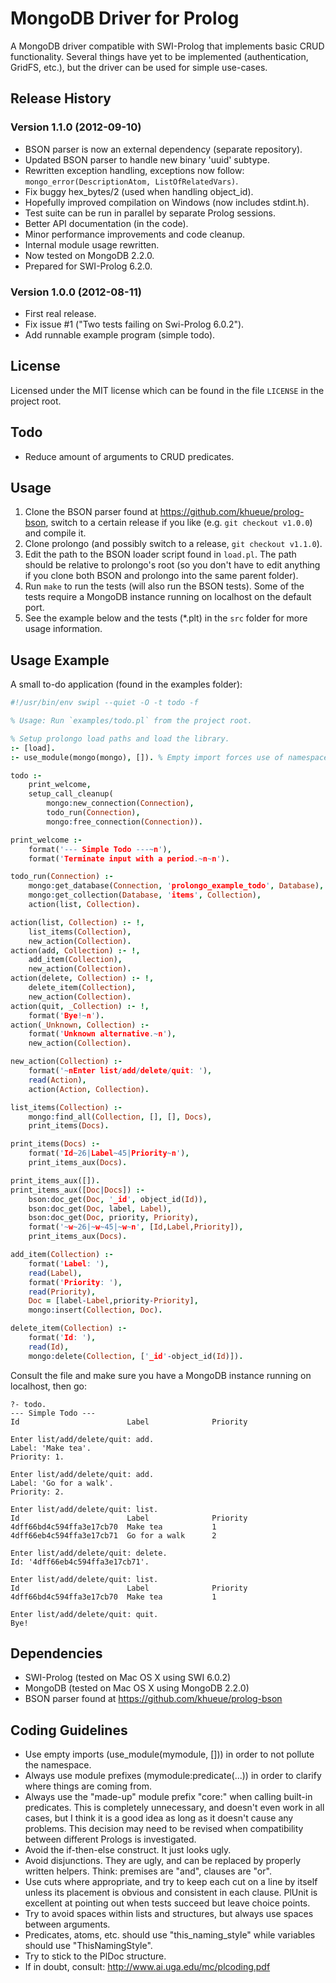 # MongoDB Driver for Prolog

A MongoDB driver compatible with SWI-Prolog that implements basic CRUD
functionality. Several things have yet to be implemented (authentication,
GridFS, etc.), but the driver can be used for simple use-cases.

## Release History

### Version 1.1.0 (2012-09-10)

 * BSON parser is now an external dependency (separate repository).
 * Updated BSON parser to handle new binary 'uuid' subtype.
 * Rewritten exception handling, exceptions now follow:
`mongo_error(DescriptionAtom, ListOfRelatedVars)`.
 * Fix buggy hex_bytes/2 (used when handling object_id).
 * Hopefully improved compilation on Windows (now includes stdint.h).
 * Test suite can be run in parallel by separate Prolog sessions.
 * Better API documentation (in the code).
 * Minor performance improvements and code cleanup.
 * Internal module usage rewritten.
 * Now tested on MongoDB 2.2.0.
 * Prepared for SWI-Prolog 6.2.0.

### Version 1.0.0 (2012-08-11)

 * First real release.
 * Fix issue #1 ("Two tests failing on Swi-Prolog 6.0.2").
 * Add runnable example program (simple todo).

## License

Licensed under the MIT license which can be found in the file
`LICENSE` in the project root.

## Todo

 * Reduce amount of arguments to CRUD predicates.

## Usage

 1. Clone the BSON parser found at <https://github.com/khueue/prolog-bson>,
    switch to a certain release if you like (e.g. `git checkout v1.0.0`) and
    compile it.
 2. Clone prolongo (and possibly switch to a release, `git checkout v1.1.0`).
 3. Edit the path to the BSON loader script found in `load.pl`. The path
    should be relative to prolongo's root (so you don't have to edit
    anything if you clone both BSON and prolongo into the same parent
    folder).
 4. Run `make` to run the tests (will also run the BSON tests). Some
    of the tests require a MongoDB instance running on localhost on the
    default port.
 5. See the example below and the tests (*.plt) in the `src` folder for
    more usage information.

## Usage Example

A small to-do application (found in the examples folder):

```prolog
#!/usr/bin/env swipl --quiet -O -t todo -f

% Usage: Run `examples/todo.pl` from the project root.

% Setup prolongo load paths and load the library.
:- [load].
:- use_module(mongo(mongo), []). % Empty import forces use of namespace.

todo :-
    print_welcome,
    setup_call_cleanup(
        mongo:new_connection(Connection),
        todo_run(Connection),
        mongo:free_connection(Connection)).

print_welcome :-
    format('--- Simple Todo ---~n'),
    format('Terminate input with a period.~n~n').

todo_run(Connection) :-
    mongo:get_database(Connection, 'prolongo_example_todo', Database),
    mongo:get_collection(Database, 'items', Collection),
    action(list, Collection).

action(list, Collection) :- !,
    list_items(Collection),
    new_action(Collection).
action(add, Collection) :- !,
    add_item(Collection),
    new_action(Collection).
action(delete, Collection) :- !,
    delete_item(Collection),
    new_action(Collection).
action(quit, _Collection) :- !,
    format('Bye!~n').
action(_Unknown, Collection) :-
    format('Unknown alternative.~n'),
    new_action(Collection).

new_action(Collection) :-
    format('~nEnter list/add/delete/quit: '),
    read(Action),
    action(Action, Collection).

list_items(Collection) :-
    mongo:find_all(Collection, [], [], Docs),
    print_items(Docs).

print_items(Docs) :-
    format('Id~26|Label~45|Priority~n'),
    print_items_aux(Docs).

print_items_aux([]).
print_items_aux([Doc|Docs]) :-
    bson:doc_get(Doc, '_id', object_id(Id)),
    bson:doc_get(Doc, label, Label),
    bson:doc_get(Doc, priority, Priority),
    format('~w~26|~w~45|~w~n', [Id,Label,Priority]),
    print_items_aux(Docs).

add_item(Collection) :-
    format('Label: '),
    read(Label),
    format('Priority: '),
    read(Priority),
    Doc = [label-Label,priority-Priority],
    mongo:insert(Collection, Doc).

delete_item(Collection) :-
    format('Id: '),
    read(Id),
    mongo:delete(Collection, ['_id'-object_id(Id)]).
```

Consult the file and make sure you have a MongoDB instance running on
localhost, then go:

    ?- todo.
    --- Simple Todo ---
    Id                        Label              Priority

    Enter list/add/delete/quit: add.
    Label: 'Make tea'.
    Priority: 1.

    Enter list/add/delete/quit: add.
    Label: 'Go for a walk'.
    Priority: 2.

    Enter list/add/delete/quit: list.
    Id                        Label              Priority
    4dff66bd4c594ffa3e17cb70  Make tea           1
    4dff66eb4c594ffa3e17cb71  Go for a walk      2

    Enter list/add/delete/quit: delete.
    Id: '4dff66eb4c594ffa3e17cb71'.

    Enter list/add/delete/quit: list.
    Id                        Label              Priority
    4dff66bd4c594ffa3e17cb70  Make tea           1

    Enter list/add/delete/quit: quit.
    Bye!

## Dependencies

 * SWI-Prolog (tested on Mac OS X using SWI 6.0.2)
 * MongoDB (tested on Mac OS X using MongoDB 2.2.0)
 * BSON parser found at <https://github.com/khueue/prolog-bson>

## Coding Guidelines

 * Use empty imports (use_module(mymodule, [])) in order to not
   pollute the namespace.
 * Always use module prefixes (mymodule:predicate(...)) in order to
   clarify where things are coming from.
 * Always use the "made-up" module prefix "core:" when calling
   built-in predicates. This is completely unnecessary, and doesn't even
   work in all cases, but I think it is a good idea as long as it doesn't
   cause any problems. This decision may need to be revised when
   compatibility between different Prologs is investigated.
 * Avoid the if-then-else construct. It just looks ugly.
 * Avoid disjunctions. They are ugly, and can be replaced by properly
   written helpers. Think: premises are "and", clauses are "or".
 * Use cuts where appropriate, and try to keep each cut on a line by
   itself unless its placement is obvious and consistent in each clause.
   PlUnit is excellent at pointing out when tests succeed but leave
   choice points.
 * Try to avoid spaces within lists and structures, but always use
   spaces between arguments.
 * Predicates, atoms, etc. should use "this_naming_style" while variables
   should use "ThisNamingStyle".
 * Try to stick to the PlDoc structure.
 * If in doubt, consult: <http://www.ai.uga.edu/mc/plcoding.pdf>
